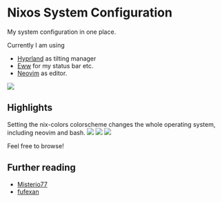 # Nixos System Configuration

My system configuration in one place.

Currently I am using 
* [Hyprland](https://github.com/hyprwm/Hyprland) as tilting manager
* [Eww](https://github.com/elkowar/eww) for my status bar etc.
* [Neovim](https://github.com/neovim/neovim) as editor.

![](./images/tetris.png)

## Highlights
Setting the nix-colors colorscheme changes the whole operating system, including neovim and bash.
![](./images/spacecamp.png)
![](./images/chalk.png)
![](./images/classic-light.png)

Feel free to browse!

## Further reading
* [Misterio77](https://github.com/Misterio77)
* [fufexan](https://github.com/fufexan)

